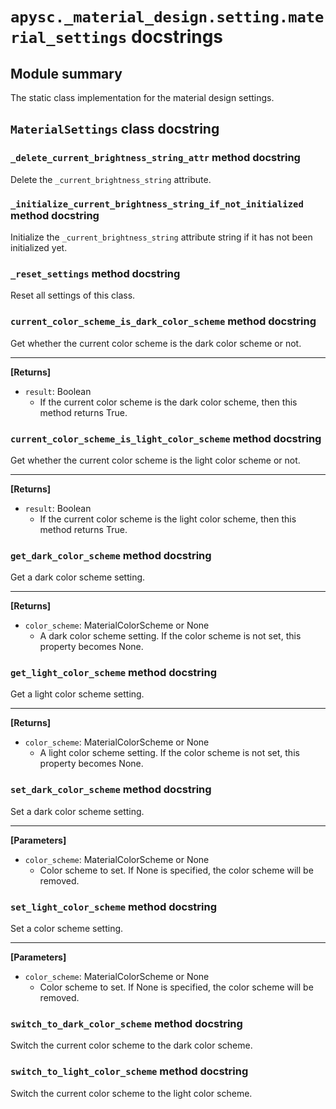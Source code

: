 # `apysc._material_design.setting.material_settings` docstrings

## Module summary

The static class implementation for the material design settings.

## `MaterialSettings` class docstring

### `_delete_current_brightness_string_attr` method docstring

Delete the `_current_brightness_string` attribute.

### `_initialize_current_brightness_string_if_not_initialized` method docstring

Initialize the `_current_brightness_string` attribute string if it has not been initialized yet.

### `_reset_settings` method docstring

Reset all settings of this class.

### `current_color_scheme_is_dark_color_scheme` method docstring

Get whether the current color scheme is the dark color scheme or not.<hr>

**[Returns]**

- `result`: Boolean
  - If the current color scheme is the dark color scheme, then this method returns True.

### `current_color_scheme_is_light_color_scheme` method docstring

Get whether the current color scheme is the light color scheme or not.<hr>

**[Returns]**

- `result`: Boolean
  - If the current color scheme is the light color scheme, then this method returns True.

### `get_dark_color_scheme` method docstring

Get a dark color scheme setting.<hr>

**[Returns]**

- `color_scheme`: MaterialColorScheme or None
  - A dark color scheme setting. If the color scheme is not set, this property becomes None.

### `get_light_color_scheme` method docstring

Get a light color scheme setting.<hr>

**[Returns]**

- `color_scheme`: MaterialColorScheme or None
  - A light color scheme setting. If the color scheme is not set, this property becomes None.

### `set_dark_color_scheme` method docstring

Set a dark color scheme setting.<hr>

**[Parameters]**

- `color_scheme`: MaterialColorScheme or None
  - Color scheme to set. If None is specified, the color scheme will be removed.

### `set_light_color_scheme` method docstring

Set a color scheme setting.<hr>

**[Parameters]**

- `color_scheme`: MaterialColorScheme or None
  - Color scheme to set. If None is specified, the color scheme will be removed.

### `switch_to_dark_color_scheme` method docstring

Switch the current color scheme to the dark color scheme.

### `switch_to_light_color_scheme` method docstring

Switch the current color scheme to the light color scheme.